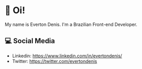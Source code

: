 # :wave: Oi!

My name is Everton Denis. I'm a Brazilian Front-end Developer.

## 💻 Social Media

 - Linkedin: https://www.linkedin.com/in/evertondenis/
 - Twitter: https://twitter.com/evertondenis

<!--
**evertondenis/evertondenis** is a ✨ _special_ ✨ repository because its `README.md` (this file) appears on your GitHub profile.

Here are some ideas to get you started:

- 🔭 I’m currently working on ...
- 🌱 I’m currently learning ...
- 👯 I’m looking to collaborate on ...
- 🤔 I’m looking for help with ...
- 💬 Ask me about ...
- 📫 How to reach me: ...
- 😄 Pronouns: ...
- ⚡ Fun fact: ...
-->
